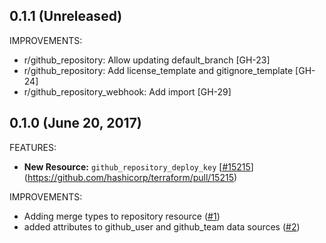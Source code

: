 ## 0.1.1 (Unreleased)

IMPROVEMENTS:

* r/github_repository: Allow updating default_branch [GH-23]
* r/github_repository: Add license_template and gitignore_template [GH-24]
* r/github_repository_webhook: Add import [GH-29]

## 0.1.0 (June 20, 2017)

FEATURES:

* **New Resource:** `github_repository_deploy_key` [[#15215](https://github.com/terraform-providers/terraform-provider-github/issues/15215)](https://github.com/hashicorp/terraform/pull/15215)

IMPROVEMENTS:

* Adding merge types to repository resource ([#1](https://github.com/terraform-providers/terraform-provider-github/issues/1))
* added attributes to github_user and github_team data sources ([#2](https://github.com/terraform-providers/terraform-provider-github/issues/2))

